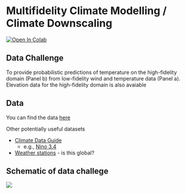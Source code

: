 # Multifidelity Climate Modelling / Climate Downscaling

[![Open In Colab](https://colab.research.google.com/assets/colab-badge.svg)](https://colab.research.google.com/drive/1taFsmIeD_DRUaURw37galciaRwp6sbIe?usp=sharing)

## Data Challenge
To provide probabilistic predictions of temperature on the high-fidelity domain (Panel b) from low-fidelity wind and temperature data (Panel a). Elevation data for the high-fidelity domain is also avaiable 

## Data

You can find the data [here](https://github.com/scotthosking/mf_modelling/tree/main/data)

Other potentially useful datasets
* [Climate Data Guide](https://climatedataguide.ucar.edu/climate-data)
  * e.g., [Nino 3.4](https://climatedataguide.ucar.edu/climate-data/nino-sst-indices-nino-12-3-34-4-oni-and-tni)
* [Weather stations](https://towardsdatascience.com/acquire-and-analyze-weather-and-climate-data-with-python-and-tableau-4878e8759152) - is this global?

## Schematic of data challege
![](images/mf_setup.png)
